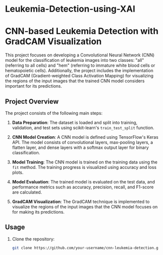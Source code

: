 # Leukemia-Detection-using-XAI
# CNN-based Leukemia Detection with GradCAM Visualization

This project focuses on developing a Convolutional Neural Network (CNN) model for the classification of leukemia images into two classes: "all" (referring to all cells) and "hem" (referring to immature white blood cells or hematopoietic cells). Additionally, the project includes the implementation of GradCAM (Gradient-weighted Class Activation Mapping) for visualizing the regions of the input images that the trained CNN model considers important for its predictions.

## Project Overview

The project consists of the following main steps:

1. **Data Preparation**: The dataset is loaded and split into training, validation, and test sets using scikit-learn's `train_test_split` function.

2. **CNN Model Creation**: A CNN model is defined using TensorFlow's Keras API. The model consists of convolutional layers, max-pooling layers, a flatten layer, and dense layers with a softmax output layer for binary classification.

3. **Model Training**: The CNN model is trained on the training data using the `fit` method. The training progress is visualized using accuracy and loss plots.

4. **Model Evaluation**: The trained model is evaluated on the test data, and performance metrics such as accuracy, precision, recall, and F1-score are calculated.

5. **GradCAM Visualization**: The GradCAM technique is implemented to visualize the regions of the input images that the CNN model focuses on for making its predictions.

## Usage

1. Clone the repository:

   ```bash
   git clone https://github.com/your-username/cnn-leukemia-detection.git
